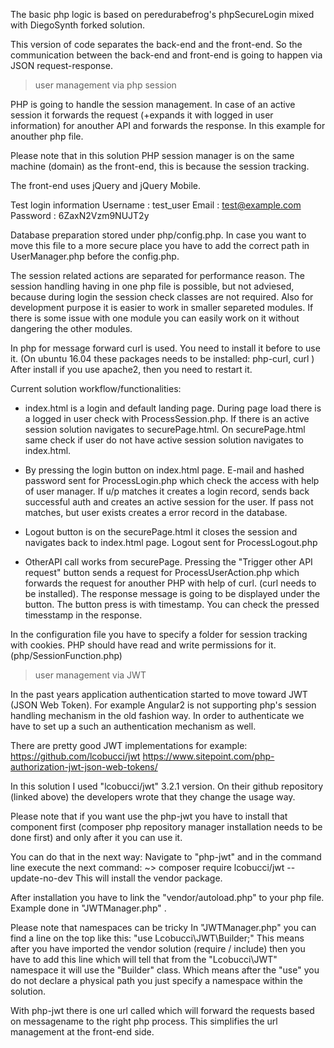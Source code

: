 The basic php logic is based on peredurabefrog's phpSecureLogin mixed with DiegoSynth forked solution.

This version of code separates the back-end and the front-end. 
So the communication between the back-end and front-end is going to happen via JSON request-response. 

>user management via php session

PHP is going to handle the session management. In case of an active session it forwards the request (+expands it with logged in user information) for anouther API and forwards the response. In this example for anouther php file.

Please note that in this solution PHP session manager is on the same machine (domain) as the front-end, this is because the session tracking.

The front-end uses jQuery and jQuery Mobile.

Test login information
Username : test_user Email : test@example.com Password : 6ZaxN2Vzm9NUJT2y

Database preparation stored under php/config.php. In case you want to move this file to a more secure place you have to add the correct path in UserManager.php before the config.php.

The session related actions are separated for performance reason. The session handling having in one php file is possible, but not adviesed, because during login the session check classes are not required. Also for development purpose it is easier to work in smaller separeted modules. If there is some issue with one module you can easily work on it without dangering the other modules.

In php for message forward curl is used. You need to install it before to use it. (On ubuntu 16.04 these packages needs to be installed: php-curl, curl ) After install if you use apache2, then you need to restart it.

Current solution workflow/functionalities:
- index.html is a login and default landing page. During page load there is a logged in user check with ProcessSession.php. If there is an active session solution navigates to securePage.html. On securePage.html same check if user do not have active session solution navigates to index.html.

- By pressing the login button on index.html page. E-mail and hashed password sent for ProcessLogin.php which check the access with help of user manager. If u/p matches it creates a login record, sends back successful auth and creates an active session for the user.  If pass not matches, but user exists creates a error record in the database.

- Logout button is on the securePage.html it closes the session and navigates back to index.html page. Logout sent for ProcessLogout.php

- OtherAPI call works from securePage. Pressing  the "Trigger other API request" button sends a request for ProcessUserAction.php which forwards the request for anouther PHP with help of curl. (curl needs to be installed). The response message is going to be displayed under the button. The button press is with timestamp. You can check the pressed timesstamp in the response.

In the configuration file you have to specify a folder for session tracking with cookies. PHP should have read and write permissions for it. (php/SessionFunction.php)

>user management via JWT

In the past years application authentication started to move toward JWT (JSON Web Token). For example Angular2 is not supporting php's session handling mechanism in the old fashion way. In order to authenticate we have to set up a such an authentication mechanism as well. 

There are pretty good JWT implementations for example:
https://github.com/lcobucci/jwt
https://www.sitepoint.com/php-authorization-jwt-json-web-tokens/

In this solution I used "lcobucci/jwt" 3.2.1 version. 
On their github repository (linked above) the developers wrote that they change the usage way.

Please note that if you want use the php-jwt you have to install that component first (composer php repository manager installation needs to be done first) and only after it you can use it. 

You can do that in the next way:
Navigate to "php-jwt" and in the command line execute the next command: 
~> composer require lcobucci/jwt --update-no-dev
This will install the vendor package. 

After installation you have to link the "vendor/autoload.php" to your php file.
Example done in "JWTManager.php" .

Please note that namespaces can be tricky 
In "JWTManager.php" you can find a line on the top like this: "use Lcobucci\JWT\Builder;" 
This means after you have imported the vendor solution (require / include) then you have to add this line which will tell that from the "Lcobucci\JWT" namespace it will use the "Builder" class. Which means after the "use" you do not declare a physical path you just specify a namespace within the solution.

With php-jwt there is one url called which will forward the requests based on messagename to the right php process. This simplifies the url management at the front-end side. 